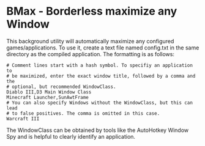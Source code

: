 BMax - Borderless maximize any Window
=============

This background utility will automatically maximize any configured games/applications. To use it, create a text file named config.txt in the same directory as the compiled application. The formatting is as follows:

    # Comment lines start with a hash symbol. To specifiy an application to
    # be maximized, enter the exact window title, followed by a comma and the
    # optional, but recommended WindowClass.
    Diablo III,D3 Main Window Class
    Minecraft Launcher,SunAwtFrame
    # You can also specify Windows without the WindowClass, but this can lead
    # to false positives. The comma is omitted in this case.
    Warcraft III

The WindowClass can be obtained by tools like the AutoHotkey Window Spy and is helpful to clearly identify an application.